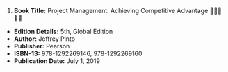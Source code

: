 1. **Book Title:** Project Management: Achieving Competitive Advantage 🚨🚨🚨🚨🚨
- **Edition Details:** 5th, Global Edition
- **Author:** Jeffrey Pinto
- **Publisher:** Pearson
- **ISBN-13:** 978-1292269146, 978-1292269160
- **Publication Date:** July 1, 2019
